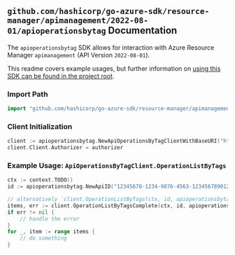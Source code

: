 
## `github.com/hashicorp/go-azure-sdk/resource-manager/apimanagement/2022-08-01/apioperationsbytag` Documentation

The `apioperationsbytag` SDK allows for interaction with Azure Resource Manager `apimanagement` (API Version `2022-08-01`).

This readme covers example usages, but further information on [using this SDK can be found in the project root](https://github.com/hashicorp/go-azure-sdk/tree/main/docs).

### Import Path

```go
import "github.com/hashicorp/go-azure-sdk/resource-manager/apimanagement/2022-08-01/apioperationsbytag"
```


### Client Initialization

```go
client := apioperationsbytag.NewApiOperationsByTagClientWithBaseURI("https://management.azure.com")
client.Client.Authorizer = authorizer
```


### Example Usage: `ApiOperationsByTagClient.OperationListByTags`

```go
ctx := context.TODO()
id := apioperationsbytag.NewApiID("12345678-1234-9876-4563-123456789012", "example-resource-group", "serviceValue", "apiIdValue")

// alternatively `client.OperationListByTags(ctx, id, apioperationsbytag.DefaultOperationListByTagsOperationOptions())` can be used to do batched pagination
items, err := client.OperationListByTagsComplete(ctx, id, apioperationsbytag.DefaultOperationListByTagsOperationOptions())
if err != nil {
	// handle the error
}
for _, item := range items {
	// do something
}
```
